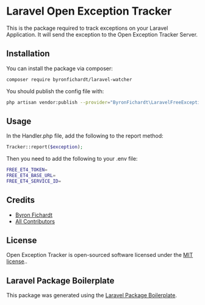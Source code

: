 # Laravel Open Exception Tracker

This is the package required to track exceptions on your Laravel Application.
It will send the exception to the Open Exception Tracker Server.

## Installation

You can install the package via composer:

```bash
composer require byronfichardt/laravel-watcher
```

You should publish the config file with:
```bash
php artisan vendor:publish --provider="ByronFichardt\LaravelFreeExceptionTracker\LaravelFreeExceptionTrackerServiceProvider" --tag="config"
```

## Usage

In the Handler.php file, add the following to the report method:

```php
Tracker::report($exception);
```

Then you need to add the following to your .env file:

```bash
FREE_ET4_TOKEN=
FREE_ET4_BASE_URL=
FREE_ET4_SERVICE_ID=
```

## Credits

-   [Byron Fichardt](https://github.com/byronfichardt)
-   [All Contributors](../../contributors)

## License

Open Exception Tracker is open-sourced software licensed under the [MIT license](https://opensource.org/licenses/MIT)..

## Laravel Package Boilerplate

This package was generated using the [Laravel Package Boilerplate](https://laravelpackageboilerplate.com).
